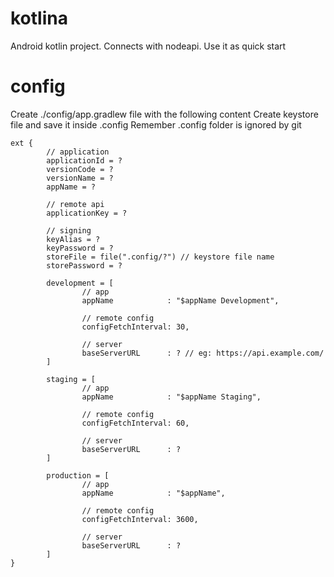 # kotlina
Android kotlin project. Connects with nodeapi. Use it as quick start

# config
Create ./config/app.gradlew file with the following content
Create keystore file and save it inside .config
Remember .config folder is ignored by git

```
ext {
        // application
        applicationId = ?
        versionCode = ?
        versionName = ?
        appName = ?
    
        // remote api
        applicationKey = ?
    
        // signing
        keyAlias = ?
        keyPassword = ?
        storeFile = file(".config/?") // keystore file name
        storePassword = ?
    
        development = [
                // app
                appName            : "$appName Development",
    
                // remote config
                configFetchInterval: 30,
    
                // server
                baseServerURL      : ? // eg: https://api.example.com/
        ]
    
        staging = [
                // app
                appName            : "$appName Staging",
    
                // remote config
                configFetchInterval: 60,
    
                // server
                baseServerURL      : ?
        ]
    
        production = [
                // app
                appName            : "$appName",
    
                // remote config
                configFetchInterval: 3600,
    
                // server
                baseServerURL      : ?
        ]
}
```